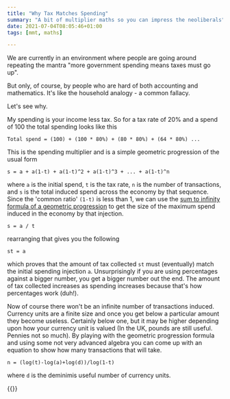 ```yaml
---
title: "Why Tax Matches Spending"
summary: "A bit of multiplier maths so you can impress the neoliberals"
date: 2021-07-04T08:05:46+01:00
tags: [mmt, maths]

---
```


We are currently in an environment where people are going around repeating the mantra "more government spending means taxes must go up". 

But only, of course, by people who are hard of both accounting and mathematics. It's like the household analogy - a common fallacy.

Let's see why.

My spending is your income less tax. So for a tax rate of 20% and a spend of 100 the total spending looks like this

````
Total spend = (100) + (100 * 80%) + (80 * 80%) + (64 * 80%) ...
````

This is the spending multiplier and is a simple geometric progression of the usual form

````
s = a + a(1-t) + a(1-t)^2 + a(1-t)^3 + ... + a(1-t)^n
````

where `a` is the initial spend, `t` is the tax rate, `n` is the number of transactions, and `s` is the total induced spend across the economy by that sequence. Since the 'common ratio' `(1-t)` is less than 1, we can use the [sum to infinity formula of a geometric progression][0] to get the size of the maximum spend induced in the economy by that injection.

````
s = a / t
````

rearranging that gives you the following

````
st = a
````

which proves that the amount of tax collected `st` must (eventually) match the initial spending injection `a`. Unsurprisingly if you are using percentages against a bigger number, you get a bigger number out the end. The amount of tax collected increases as spending increases because that's how percentages work (duh!).

Now of course there won't be an infinite number of transactions induced. Currency units are a finite size and once you get below a particular amount they become useless. Certainly below one, but it may be higher depending upon how your currency unit is valued (In the UK, pounds are still useful. Pennies not so much). By playing with the geometric progression formula and using some not very advanced algebra you can come up with an equation to show how many transactions that will take.

````
n = (log(t)-log(a)+log(d))/log(1-t)
````

where `d` is the deminimis useful number of currency units.

{{<joindiscord>}}

[0]: https://www.math-only-math.com/sum-of-an-infinite-geometric-progression.html
